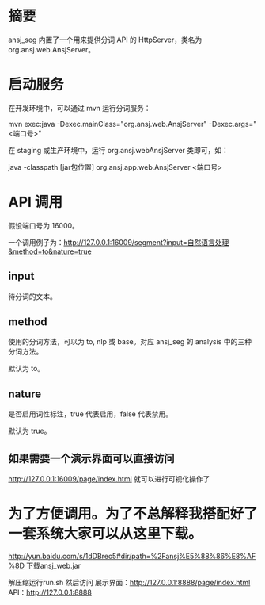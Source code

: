 # 摘要
ansj_seg 内置了一个用来提供分词 API 的 HttpServer，类名为 org.ansj.web.AnsjServer。

# 启动服务
在开发环境中，可以通过 mvn 运行分词服务：

mvn exec:java -Dexec.mainClass="org.ansj.web.AnsjServer" -Dexec.args="<端口号>"

在 staging 或生产环境中，运行 org.ansj.webAnsjServer 类即可，如：

java -classpath [jar包位置] org.ansj.app.web.AnsjServer <端口号>

# API 调用
假设端口号为 16000。

一个调用例子为：http://127.0.0.1:16009/segment?input=自然语言处理&method=to&nature=true

## input
待分词的文本。

## method
使用的分词方法，可以为 to, nlp 或 base。对应 ansj_seg 的 analysis 中的三种分词方法。

默认为 to。

## nature
是否启用词性标注，true 代表启用，false 代表禁用。

默认为 true。


## 如果需要一个演示界面可以直接访问
http://127.0.0.1:16009/page/index.html 
就可以进行可视化操作了

# 为了方便调用。为了不总解释我搭配好了一套系统大家可以从这里下载。
http://yun.baidu.com/s/1dDBrec5#dir/path=%2Fansj%E5%88%86%E8%AF%8D
下载ansj_web.jar

解压缩运行run.sh 然后访问
展示界面：http://127.0.0.1:8888/page/index.html 
API：http://127.0.0.1:8888
